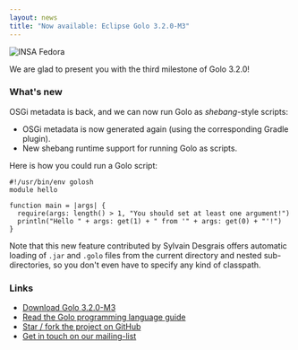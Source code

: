 ```yaml
---
layout: news
title: "Now available: Eclipse Golo 3.2.0-M3"
---
```


![INSA Fedora](https://c1.staticflickr.com/9/8719/28427989722_ed23f3894c_z_d.jpg)

We are glad to present you with the third milestone of Golo 3.2.0!

### What's new

OSGi metadata is back, and we can now run Golo as _shebang_-style scripts:

* OSGi metadata is now generated again (using the corresponding Gradle plugin).
* New shebang runtime support for running Golo as scripts.

Here is how you could run a Golo script:

```golo
#!/usr/bin/env golosh
module hello

function main = |args| {
  require(args: length() > 1, "You should set at least one argument!")
  println("Hello " + args: get(1) + " from '" + args: get(0) + "'!")
}
```

Note that this new feature contributed by Sylvain Desgrais offers automatic loading of `.jar` and `.golo` files from the current directory and nested sub-directories, so you don't even have to specify any kind of classpath.

### Links

* [Download Golo 3.2.0-M3](/download/)
* [Read the Golo programming language guide](/documentation/next)
* [Star / fork the project on GitHub](https://github.com/eclipse/golo-lang)
* [Get in touch on our mailing-list](https://dev.eclipse.org/mailman/listinfo/golo-dev)
